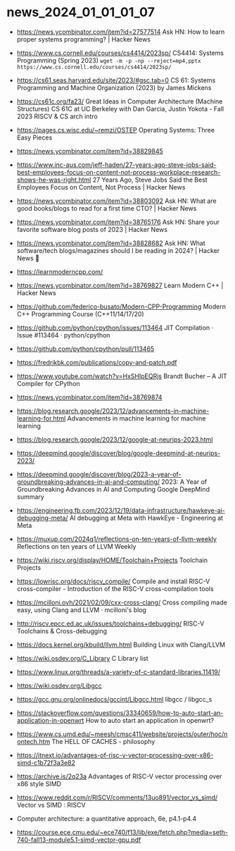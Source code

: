 # news_2024_01_01_01_07

- https://news.ycombinator.com/item?id=27577514
  Ask HN: How to learn proper systems programming? | Hacker News

- https://www.cs.cornell.edu/courses/cs4414/2023sp/
  CS4414: Systems Programming (Spring 2023)
  `wget -m -p -np --reject=mp4,pptx https://www.cs.cornell.edu/courses/cs4414/2023sp/ `

- https://cs61.seas.harvard.edu/site/2023/#gsc.tab=0
  CS 61: Systems Programming and Machine Organization (2023)
  by James Mickens

- https://cs61c.org/fa23/
  Great Ideas in Computer Architecture (Machine Structures)
  CS 61C at UC Berkeley with Dan Garcia, Justin Yokota - Fall 2023
  RISCV & CS arch intro

- https://pages.cs.wisc.edu/~remzi/OSTEP
  Operating Systems: Three Easy Pieces

- https://news.ycombinator.com/item?id=38829845
- https://www.inc-aus.com/jeff-haden/27-years-ago-steve-jobs-said-best-employees-focus-on-content-not-process-workplace-research-shows-he-was-right.html
  27 Years Ago, Steve Jobs Said the Best Employees Focus on Content, Not Process | Hacker News

- https://news.ycombinator.com/item?id=38803092
  Ask HN: What are good books/blogs to read for a first time CTO? | Hacker News

- https://news.ycombinator.com/item?id=38765176
  Ask HN: Share your favorite software blog posts of 2023 | Hacker News

- https://news.ycombinator.com/item?id=38828682
  Ask HN: What software/tech blogs/magazines should I be reading in 2024? | Hacker News
  🌟

- https://learnmoderncpp.com/
- https://news.ycombinator.com/item?id=38769827
  Learn Modern C++ | Hacker News

- https://github.com/federico-busato/Modern-CPP-Programming
  Modern C++ Programming Course (C++11/14/17/20)

- https://github.com/python/cpython/issues/113464
  JIT Compilation · Issue #113464 · python/cpython
- https://github.com/python/cpython/pull/113465
- https://fredrikbk.com/publications/copy-and-patch.pdf
- https://www.youtube.com/watch?v=HxSHIpEQRjs
  Brandt Bucher – A JIT Compiler for CPython
- https://news.ycombinator.com/item?id=38769874

- https://blog.research.google/2023/12/advancements-in-machine-learning-for.html
  Advancements in machine learning for machine learning
- https://blog.research.google/2023/12/google-at-neurips-2023.html
- https://deepmind.google/discover/blog/google-deepmind-at-neurips-2023/

- https://deepmind.google/discover/blog/2023-a-year-of-groundbreaking-advances-in-ai-and-computing/
  2023: A Year of Groundbreaking Advances in AI and Computing
  Google DeepMind summary

- https://engineering.fb.com/2023/12/19/data-infrastructure/hawkeye-ai-debugging-meta/
  AI debugging at Meta with HawkEye - Engineering at Meta

- https://muxup.com/2024q1/reflections-on-ten-years-of-llvm-weekly
  Reflections on ten years of LLVM Weekly

- https://wiki.riscv.org/display/HOME/Toolchain+Projects
  Toolchain Projects

- https://lowrisc.org/docs/riscv_compile/
  Compile and install RISC-V cross-compiler - Introduction of the RISC-V cross-compilation tools
- https://mcilloni.ovh/2021/02/09/cxx-cross-clang/
  Cross compiling made easy, using Clang and LLVM · mcilloni's blog
- http://riscv.epcc.ed.ac.uk/issues/toolchains+debugging/
  RISC-V Toolchains & Cross-debugging

- https://docs.kernel.org/kbuild/llvm.html
  Building Linux with Clang/LLVM

- https://wiki.osdev.org/C_Library
  C Library list
- https://www.linux.org/threads/a-variety-of-c-standard-libraries.11419/

- https://wiki.osdev.org/Libgcc
- https://gcc.gnu.org/onlinedocs/gccint/Libgcc.html
  libgcc / libgcc_s

- https://stackoverflow.com/questions/33340659/how-to-auto-start-an-application-in-openwrt
  How to auto start an application in openwrt?

- https://www.cs.umd.edu/~meesh/cmsc411/website/projects/outer/hoc/nontech.htm
  The HELL OF CACHES - philosophy

- https://itnext.io/advantages-of-risc-v-vector-processing-over-x86-simd-c1b72f3a3e82
- https://archive.is/2q23a
  Advantages of RISC-V vector processing over x86 style SIMD
- https://www.reddit.com/r/RISCV/comments/13uo891/vector_vs_simd/
  Vector vs SIMD : RISCV
- Computer architecture: a quantitative approach, 6e, p4.1-p4.4
- https://course.ece.cmu.edu/~ece740/f13/lib/exe/fetch.php?media=seth-740-fall13-module5.1-simd-vector-gpu.pdf
